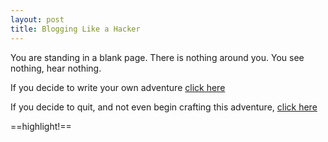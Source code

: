 ```yaml
---
layout: post
title: Blogging Like a Hacker
---
```


You are standing in a blank page. There is nothing around you. You see nothing, hear nothing.

If you decide to write your own adventure [click here](continue.html)

If you decide to quit, and not even begin crafting this adventure, [click here](blank.md)

==highlight!==
